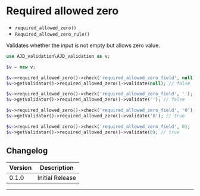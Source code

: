 # Required allowed zero

- `required_allowed_zero()`
- `Required_allowed_zero_rule()`

Validates whether the input is not empty but allows zero value.

```php
use AJD_validation\AJD_validation as v;

$v = new v;

$v->required_allowed_zero()->check('required_allowed_zero_field', null);  // will put error in error bag
$v->getValidator()->required_allowed_zero()->validate(null); // false

$v->required_allowed_zero()->check('required_allowed_zero_field', '');  // will put error in error bag
$v->getValidator()->required_allowed_zero()->validate(''); // false

$v->required_allowed_zero()->check('required_allowed_zero_field', '0');  // validation passes
$v->getValidator()->required_allowed_zero()->validate('0'); // true

$v->required_allowed_zero()->check('required_allowed_zero_field', 0);  // validation passes
$v->getValidator()->required_allowed_zero()->validate(0); // true

```

## Changelog

Version | Description
--------|-------------
  0.1.0 | Initial Release

***
